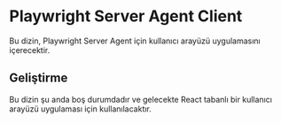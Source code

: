 # Playwright Server Agent Client

Bu dizin, Playwright Server Agent için kullanıcı arayüzü uygulamasını içerecektir.

## Geliştirme

Bu dizin şu anda boş durumdadır ve gelecekte React tabanlı bir kullanıcı arayüzü uygulaması için kullanılacaktır.
